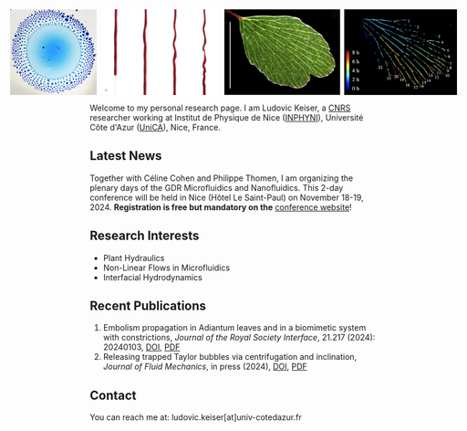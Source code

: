 <div style="display: flex; justify-content: center; align-items: center; gap: 10px;">
    <img src="/images/Marangoni bursting.png" alt="Marangoni Bursting Image" style="height: 150px; width: auto;">
    <img src="/images/Helical_drainage1.jpg" alt="Helical Drainage Image" style="height: 150px; width: auto;">
    <img src="/images/Leaves_embolized.png" alt="Embolized Leaves Image" style="height: 150px; width: auto;">
</div>
<meta name="description" content="Personal website of Ludovic Keiser, CNRS Researcher specializing in soft matter physics, biomimetics, and microfluidics.">
<meta name="keywords" content="Ludovic Keiser, physics, soft matter, biomimetics, microfluidics, cavitation, plant hydraulics, CNRS, Université Côte d'Azur, UniCA, soft matter, biomimetics, microfluidics, research">
<meta name="author" content="Ludovic Keiser">


Welcome to my personal research page. I am Ludovic Keiser, a [CNRS](https://www.cnrs.fr/en) researcher working at Institut de Physique de Nice ([INPHYNI](https://inphyni.univ-cotedazur.eu)), Université Côte d'Azur ([UniCA](https://univ-cotedazur.eu)), Nice, France.

## Latest News

Together with Céline Cohen and Philippe Thomen, I am organizing the plenary days of the GDR Microfluidics and Nanofluidics. This 2-day conference will be held in Nice (Hôtel Le Saint-Paul) on November 18-19, 2024. **Registration is free but mandatory on the** [conference website](https://gdr-mnf-2024.sciencesconf.org)!

## Research Interests

- Plant Hydraulics
- Non-Linear Flows in Microfluidics
- Interfacial Hydrodynamics

## Recent Publications

1. Embolism propagation in Adiantum leaves and in a biomimetic system with constrictions, *Journal of the Royal Society Interface*, 21.217 (2024): 20240103, [DOI](http://doi.org/10.1098/rsif.2024.0103), [PDF](/publications/Keiser2024_JRSI.pdf)
2. Releasing trapped Taylor bubbles via centrifugation and inclination, *Journal of Fluid Mechanics*, in press (2024), [DOI](https://doi.org/10.48550/arXiv.2404.17934), [PDF](/publications/Marcotte2024_JFM.pdf)

## Contact
You can reach me at: ludovic.keiser[at]univ-cotedazur.fr
